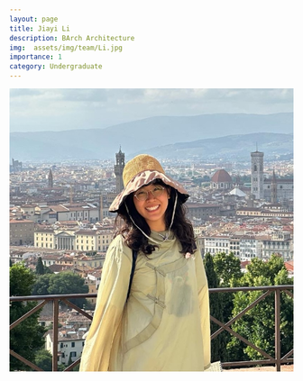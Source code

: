 ```yaml
---
layout: page
title: Jiayi Li
description: BArch Architecture
img:  assets/img/team/Li.jpg
importance: 1
category: Undergraduate
---
```



<div class="profile mb-3"> 
<img src="/assets/img/team/Li.jpg" class="img-fluid z-depth-1 rounded"/>
</div>

<!-- https://raw.githubusercontent.com/Volosh1n/github-avatar-generator/refs/heads/master/examples/image.png -->
